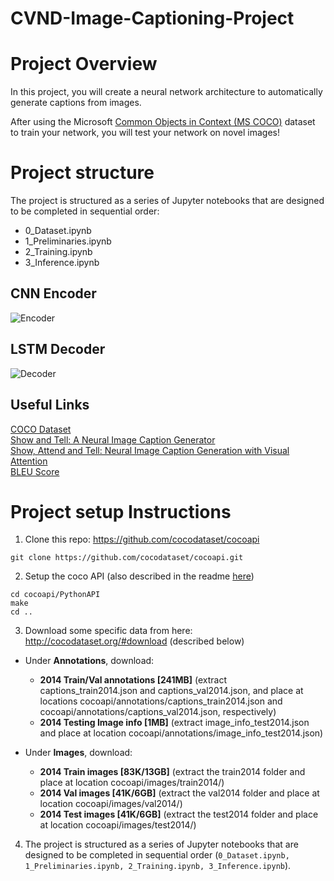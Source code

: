 # CVND-Image-Captioning-Project

# Project Overview

In this project, you will create a neural network architecture to automatically generate captions from images.

After using the Microsoft [Common Objects in Context (MS COCO)](http://cocodataset.org/#home) dataset to train your network, you will test your network on novel images!

# Project structure
The project is structured as a series of Jupyter notebooks that are designed to be completed in sequential order:

* 0_Dataset.ipynb
* 1_Preliminaries.ipynb
* 2_Training.ipynb
* 3_Inference.ipynb

## CNN Encoder
![Encoder](/images/encoder.png)
## LSTM Decoder
![Decoder](/images/decoder.png)

## Useful Links
[COCO Dataset](http://cocodataset.org/#home)<br>
[Show and Tell: A Neural Image Caption Generator](https://arxiv.org/pdf/1411.4555.pdf)<br>
[Show, Attend and Tell: Neural Image Caption Generation with Visual Attention](https://arxiv.org/pdf/1502.03044.pdf)<br>
[BLEU Score](https://www.aclweb.org/anthology/P02-1040.pdf)

# Project setup Instructions
1. Clone this repo: https://github.com/cocodataset/cocoapi  
```
git clone https://github.com/cocodataset/cocoapi.git  
```

2. Setup the coco API (also described in the readme [here](https://github.com/cocodataset/cocoapi)) 
```
cd cocoapi/PythonAPI  
make  
cd ..
```

3. Download some specific data from here: http://cocodataset.org/#download (described below)

* Under **Annotations**, download:
  * **2014 Train/Val annotations [241MB]** (extract captions_train2014.json and captions_val2014.json, and place at locations cocoapi/annotations/captions_train2014.json and cocoapi/annotations/captions_val2014.json, respectively)  
  * **2014 Testing Image info [1MB]** (extract image_info_test2014.json and place at location cocoapi/annotations/image_info_test2014.json)

* Under **Images**, download:
  * **2014 Train images [83K/13GB]** (extract the train2014 folder and place at location cocoapi/images/train2014/)
  * **2014 Val images [41K/6GB]** (extract the val2014 folder and place at location cocoapi/images/val2014/)
  * **2014 Test images [41K/6GB]** (extract the test2014 folder and place at location cocoapi/images/test2014/)

4. The project is structured as a series of Jupyter notebooks that are designed to be completed in sequential order (`0_Dataset.ipynb, 1_Preliminaries.ipynb, 2_Training.ipynb, 3_Inference.ipynb`).
